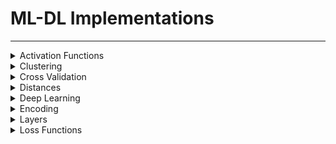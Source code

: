 # ML-DL Implementations
---

<details><summary>Activation Functions</summary>
  
| ID | Activation Function | Link |
| -- | ------------------- | ---- |
| 1  | Continuously-Differentiable Exponential Linear Unit (CELU) Function | [Link](https://github.com/thealper2/ml-dl-implementations/blob/main/activation%20functions/celu_function.py) |
| 2  | Exponential Linear Unit (ELU) Function | [Link](https://github.com/thealper2/ml-dl-implementations/blob/main/activation%20functions/elu_function.py) |
| 3  |Exponential ReLU Function | [Link](https://github.com/thealper2/ml-dl-implementations/blob/main/activation%20functions/exponential_relu_function.py) |
| 4  | Gaussian Error Linear Unit (GELU) Function | [Link](https://github.com/thealper2/ml-dl-implementations/blob/main/activation%20functions/gelu_function.py) |
| 5  | Gated Linear Unit (GLU) Function | [Link](https://github.com/thealper2/ml-dl-implementations/blob/main/activation%20functions/glu_function.py) |
| 6  | Hard Sigmoid Function | [Link](https://github.com/thealper2/ml-dl-implementations/blob/main/activation%20functions/hard_sigmoid_function.py) |
| 7  | Hard Swish (A Self-Gated / Silu) Function | [Link](https://github.com/thealper2/ml-dl-implementations/blob/main/activation%20functions/hard_silu_function.py) |
| 8  | Hard Tanh Function | [Link](https://github.com/thealper2/ml-dl-implementations/blob/main/activation%20functions/hard_tanh_function.py) | 
| 9  | Leaky ReLU Function | [Link](https://github.com/thealper2/ml-dl-implementations/blob/main/activation%20functions/leaky_relu_activation_function.py) |
| 10 | Linear Function | [Link](https://github.com/thealper2/ml-dl-implementations/blob/main/activation%20functions/linear_function.py) |
| 11 | Log Sigmoid Function | [Link](https://github.com/thealper2/ml-dl-implementations/blob/main/activation%20functions/log_sigmoid_function.py) |
| 12 | Log Softmax Function | [Link](https://github.com/thealper2/ml-dl-implementations/blob/main/activation%20functions/log_softmax_function.py) |
| 13 | Mish Function | [Link](https://github.com/thealper2/ml-dl-implementations/blob/main/activation%20functions/mish_function.py) |
| 14 | Parameterized ReLU Function | [Link](https://github.com/thealper2/ml-dl-implementations/blob/main/activation%20functions/parameterized_relu_function.py) |
| 15 | ReLU6 Function | [Link](https://github.com/thealper2/ml-dl-implementations/blob/main/activation%20functions/relu6_function.py) |
| 16 | ReLU Function | [Link](https://github.com/thealper2/ml-dl-implementations/blob/main/activation%20functions/relu_activation_function.py) |
| 17 | Scaled Exponential Linear Unit (SELU) Function | [Link](https://github.com/thealper2/ml-dl-implementations/blob/main/activation%20functions/selu_function.py) |
| 18 | Sigmoid Function | [Link](https://github.com/thealper2/ml-dl-implementations/blob/main/activation%20functions/sigmoid_activation_function.py) | 
| 19 | Softmax Function | [Link](https://github.com/thealper2/ml-dl-implementations/blob/main/activation%20functions/softmax_activation_function.py) |
| 20 | Softplus Function | [Link](https://github.com/thealper2/ml-dl-implementations/blob/main/activation%20functions/softplus_function.py) |
| 21 | Softsign Function | [Link](https://github.com/thealper2/ml-dl-implementations/blob/main/activation%20functions/softsign_function.py) |
| 22 | Sparse Plus Function | [Link](https://github.com/thealper2/ml-dl-implementations/blob/main/activation%20functions/sparse_plus_function.py) |
| 23 | Sparse Sigmoid Function | [Link](https://github.com/thealper2/ml-dl-implementations/blob/main/activation%20functions/sparse_sigmoid_function.py) |
| 24 | Square Plus Function | [Link](https://github.com/thealper2/ml-dl-implementations/blob/main/activation%20functions/square_plus_function.py) |
| 25 | Step Function | [Link](https://github.com/thealper2/ml-dl-implementations/blob/main/activation%20functions/step_function.py) |
| 26 | Swish Function | [Link](https://github.com/thealper2/ml-dl-implementations/blob/main/activation%20functions/swish_function.py) |
| 27 | Tanh Function | [Link](https://github.com/thealper2/ml-dl-implementations/blob/main/activation%20functions/tanh_function.py) |

</details>

<details><summary>Clustering</summary>

| ID | Clustering | Link |
| -- | ---------- | ---- | 
| 1  | Affinity Propagation | [Link](https://github.com/thealper2/ml-dl-implementations/blob/main/clustering/affinity%20propagation/Affinity%20Propagation.ipynb) |
| 2  | Agglomerative Clustering | [Link](https://github.com/thealper2/ml-dl-implementations/blob/main/clustering/agglomerative%20clustering/AgglomerativeClustering.ipynb) |
| 3  | DBSCAN | [Link](https://github.com/thealper2/ml-dl-implementations/blob/main/clustering/dbscan/DBSCAN.ipynb) |
| 4  | Feature Agglomeration | [Link](https://github.com/thealper2/ml-dl-implementations/blob/main/clustering/feature%20agglomeration/Feature%20Agglomeration.ipynb) |
| 5  | KMeans | [Link](https://github.com/thealper2/ml-dl-implementations/blob/main/clustering/kmeans/K-Means.ipynb) |
| 6  | Mean Shift | [Link](https://github.com/thealper2/ml-dl-implementations/blob/main/clustering/mean%20shift/MeanShift.ipynb) |
| 7  | Mini Batch KMeans | [Link](https://github.com/thealper2/ml-dl-implementations/blob/main/clustering/mini%20batch%20kmeans/MiniBatch%20KMeans.ipynb) |
| 8  | Spectral Clustering | [Link](https://github.com/thealper2/ml-dl-implementations/blob/main/clustering/spectral%20clustering/Spectral%20Clustering.ipynb) |

</details>

<details><summary>Cross Validation</summary>

| ID | Cross Validation | Link |
| -- | ---------- | ---- | 
| 1  | KFold | [Link](https://github.com/thealper2/ml-dl-implementations/blob/main/cross%20validation/kfold.py) |
| 2  | Leave One-out | [Link](https://github.com/thealper2/ml-dl-implementations/blob/main/cross%20validation/leave_one_out.py) |
| 3  | Leave P-out | [Link](https://github.com/thealper2/ml-dl-implementations/blob/main/cross%20validation/leave_p_out.py) |
| 4  | Repeated KFold | [Link](https://github.com/thealper2/ml-dl-implementations/blob/main/cross%20validation/repeated_kfold.py) |
| 5  | Stratified KFold | [Link](https://github.com/thealper2/ml-dl-implementations/blob/main/cross%20validation/stratified_kfold.py) |

</details>

<details><summary>Distances</summary>

| ID | Distances | Link |
| -- | --------- | ---- |
| 1  | Canberra Distance | [Link](https://github.com/thealper2/ml-dl-implementations/blob/main/distances/canberra_distance.py) |
| 2  | Chebyshev Distance | [Link](https://github.com/thealper2/ml-dl-implementations/blob/main/distances/chebyshev_distance.py) |
| 3  | Cosine Distance | [Link](https://github.com/thealper2/ml-dl-implementations/blob/main/distances/cosine_distance.py) |
| 4  | Energy Distance | [Link](https://github.com/thealper2/ml-dl-implementations/blob/main/distances/energy_distance.py) |
| 5  | Euclidean Distance | [Link](https://github.com/thealper2/ml-dl-implementations/blob/main/distances/euclidean_distance.py) |
| 6  | Frechet Distance | [Link](https://github.com/thealper2/ml-dl-implementations/blob/main/distances/frechet_distance.py) |
| 7  | Frechet Inception Distance | [Link](https://github.com/thealper2/ml-dl-implementations/blob/main/distances/frechet_inception_distance.py) |
| 8  | Hamming Distance | [Link](https://github.com/thealper2/ml-dl-implementations/blob/main/distances/hamming_distance.py) |
| 9  | Haversine Distance | [Link](https://github.com/thealper2/ml-dl-implementations/blob/main/distances/haversine_distance.py) |
| 10 | Inception Score | [Link](https://github.com/thealper2/ml-dl-implementations/blob/main/distances/inception_score.py) |
| 11 | Jaccard Distance | [Link](https://github.com/thealper2/ml-dl-implementations/blob/main/distances/jaccard_distance.py) |
| 12 | Mahalanobis Distance | [Link](https://github.com/thealper2/ml-dl-implementations/blob/main/distances/mahalanobis_distance.py) |
| 13 | Manhattan Distance | [Link](https://github.com/thealper2/ml-dl-implementations/blob/main/distances/manhattan_distance.py) |
| 14 | Maximum Mean Discrepancy | [Link](https://github.com/thealper2/ml-dl-implementations/blob/main/distances/maximum_mean_discrepancy.py) |
| 15 | Minkowski Distance | [Link](https://github.com/thealper2/ml-dl-implementations/blob/main/distances/minkowski_ditance.py) |
| 16 | Sorensen-Dice Distance | [Link](https://github.com/thealper2/ml-dl-implementations/blob/main/distances/sorensen_dice_distance.py) |

</details>

<details><summary>Deep Learning</summary>

| ID | Deep Learning | Link |
| -- | ------------- | ---- | 
| 1  | AlexNet | [Link](https://github.com/thealper2/ml-dl-implementations/blob/main/dl/alexnet/alexnet.py) |
| 2  | Variational AutoEncoder | [Link](https://github.com/thealper2/ml-dl-implementations/blob/main/dl/autoencoder/VAE%20PyTorch.ipynb) |
| 3  | EfficientNetB7 | [Link](https://github.com/thealper2/ml-dl-implementations/blob/main/dl/efficientnet/EfficientNetB7%20TF.ipynb) |
| 4  | InceptionV1 | [Link](https://github.com/thealper2/ml-dl-implementations/blob/main/dl/inception/InceptionV1.ipynb) |
| 5  | LeNet | [Link](https://github.com/thealper2/ml-dl-implementations/blob/main/dl/lenet/lenet.py) |
| 6  | MobileNetV2 | [Link](https://github.com/thealper2/ml-dl-implementations/blob/main/dl/mobilenet/MobileNetV2%20TF.ipynb) |
| 7  | ResNet50 | [Link](https://github.com/thealper2/ml-dl-implementations/blob/main/dl/resnet/ResNet50%20TF.ipynb) |
| 8  | Siamese Network | [Link](https://github.com/thealper2/ml-dl-implementations/blob/main/dl/siamese/siamese_neural_network.py) |
| 9  | VGG16 | [Link](https://github.com/thealper2/ml-dl-implementations/blob/main/dl/vggnet/vgg16.py) |
| 10 | VGG19 | [Link](https://github.com/thealper2/ml-dl-implementations/blob/main/dl/vggnet/vgg19.py) |
| 11 | Xception | [Link](https://github.com/thealper2/ml-dl-implementations/blob/main/dl/xception/Xception%20TF.ipynb) |
| 12 | ZFNet | [Link](https://github.com/thealper2/ml-dl-implementations/blob/main/dl/zfnet/zfnet.py) |

</details>

<details><summary>Encoding</summary>

| ID | Encoding | Link |
| -- | -------- | ---- |
| 1  | Count Encoding | [Link](https://github.com/thealper2/ml-dl-implementations/blob/main/encoding/count_encoding.py) |
| 2  | Dummy Encoding | [Link](https://github.com/thealper2/ml-dl-implementations/blob/main/encoding/dummy_encoding.py) |
| 3  | Effect Encoding | [Link](https://github.com/thealper2/ml-dl-implementations/blob/main/encoding/effect_encoding.py) |
| 4  | One Hot Encoding | [Link](https://github.com/thealper2/ml-dl-implementations/blob/main/encoding/one_hot_encoding.py) |
| 5  | Ordinal Encoding | [Link](https://github.com/thealper2/ml-dl-implementations/blob/main/encoding/ordinal_encoding.py) | 
| 6  | Positional Encoding | [Link](https://github.com/thealper2/ml-dl-implementations/blob/main/encoding/positional_encoding.py) |
| 7  | Weight of Evidence Encoding | [Link](https://github.com/thealper2/ml-dl-implementations/blob/main/encoding/woe_encoding.py) |

</details>

<details><summary>Layers</summary>

| ID | Layers | Link | 
| -- | ------ | ---- |
| 1  | Convolution Layer | [Link](https://github.com/thealper2/ml-dl-implementations/blob/main/layers/Convolution%20Layer.ipynb) |
| 2  | Convolution Transpose Layer | [Link](https://github.com/thealper2/ml-dl-implementations/blob/main/layers/Convolution%20Transpose%20Layer.ipynb) |
| 3  | Dropout Layer | [Link](https://github.com/thealper2/ml-dl-implementations/blob/main/layers/Dropout%20Layer.ipynb) |
| 4  | Flatten Layer | [Link](https://github.com/thealper2/ml-dl-implementations/blob/main/layers/Flatten%20Layer.ipynb) |
| 5  | Pooling Layer | [Link](https://github.com/thealper2/ml-dl-implementations/blob/main/layers/Pooling%20Layer.ipynb) |
| 6  | Zero Padding Layer | [Link](https://github.com/thealper2/ml-dl-implementations/blob/main/layers/Zero%20Padding%20Layer.ipynb) |
| 7  | Dense Layer | [Link](https://github.com/thealper2/ml-dl-implementations/blob/main/layers/dense_layer.py) |

</details>

<details><summary>Loss Functions</summary>

| ID | Loss Functions | Link | 
| -- | -------------- | ---- | 
| 1  | Adversarial Loss | [Link](https://github.com/thealper2/ml-dl-implementations/blob/main/losses/adversarial_loss.py) |
| 2  | Binary Crossentropy Loss | [Link](https://github.com/thealper2/ml-dl-implementations/blob/main/losses/binary_cross_entropy_loss.py) |
| 3  | Binary Focal Crossentropy Loss | [Link](https://github.com/thealper2/ml-dl-implementations/blob/main/losses/binary_focal_cross_entropy_loss.py) |
| 4  | Categorical Crossentropy Loss | [Link](https://github.com/thealper2/ml-dl-implementations/blob/main/losses/categorical_cross_entropy_loss.py) |
| 5  | Categorical Focal Crossentropy Loss | [Link](https://github.com/thealper2/ml-dl-implementations/blob/main/losses/categorical_focal_cross_entropy_loss.py) |
| 6  | Categorical Hinge Loss | [Link](https://github.com/thealper2/ml-dl-implementations/blob/main/losses/categorical_hinge_loss.py) |
| 7  | Cosine Similarity Loss | [Link](https://github.com/thealper2/ml-dl-implementations/blob/main/losses/cosine_similarity.py) |
| 8  | CTC (Connectionist Temporal Classification) Loss | [Link](https://github.com/thealper2/ml-dl-implementations/blob/main/losses/ctc_loss.py) |
| 9  | Dice Loss | [Link](https://github.com/thealper2/ml-dl-implementations/blob/main/losses/dice_loss.py) |
| 10 | Gaussian Negative Loglikelihood Loss | [Link](https://github.com/thealper2/ml-dl-implementations/blob/main/losses/gaussian_negative_log_likelihood.py) |
| 11 | Hinge Loss | [Link](https://github.com/thealper2/ml-dl-implementations/blob/main/losses/hinge_loss.py) |
| 12 | Huber Loss | [Link](https://github.com/thealper2/ml-dl-implementations/blob/main/losses/huber_loss.py) |
| 13 | Kullback-Leibler Divergence Loss | [Link](https://github.com/thealper2/ml-dl-implementations/blob/main/losses/kullback_leibler_divergence_loss.py) |
| 14 | Log Cosh Loss | [Link](https://github.com/thealper2/ml-dl-implementations/blob/main/losses/log_cosh_loss.py) |
| 15 | Log Loss | [Link](https://github.com/thealper2/ml-dl-implementations/blob/main/losses/log_loss.py) |
| 16 | Margin Ranking Loss | [Link](https://github.com/thealper2/ml-dl-implementations/blob/main/losses/margin_ranking_loss.py) |
| 17 | Mean Absolute Error Loss | [Link](https://github.com/thealper2/ml-dl-implementations/blob/main/losses/mean_absolute_error_loss.py) |
| 18 | Mean Absolute Percentage Error Loss | [Link](https://github.com/thealper2/ml-dl-implementations/blob/main/losses/mean_absolute_percentage_error_loss.py) |
| 19 | Mean Squared Error Loss | [Link](https://github.com/thealper2/ml-dl-implementations/blob/main/losses/mean_squared_error.py) |
| 20 | Mean Squared Logarithmic Error Loss | [Link](https://github.com/thealper2/ml-dl-implementations/blob/main/losses/mean_squared_logarithmic_error.py) |
| 21 | Multi Label Margin Loss | [Link](https://github.com/thealper2/ml-dl-implementations/blob/main/losses/multi_label_margin_loss.py) |
| 22 | Mutli Label Soft Margin Loss | [Link](https://github.com/thealper2/ml-dl-implementations/blob/main/losses/multi_label_soft_margin_loss.py) |
| 23 | Multi Margin Loss | [Link](https://github.com/thealper2/ml-dl-implementations/blob/main/losses/multi_margin_loss.py) |
| 24 | Negative Loglikelihood Loss | [Link](https://github.com/thealper2/ml-dl-implementations/blob/main/losses/negative_log_likelihood.py) |
| 25 | Poisson Loss | [Link](https://github.com/thealper2/ml-dl-implementations/blob/main/losses/poisson_loss.py) |
| 26 | Poisson Negative Loglikelihood Loss | [Link](https://github.com/thealper2/ml-dl-implementations/blob/main/losses/poisson_negative_log_likelihood.py) |
| 27 | Soft Margin Loss | [Link](https://github.com/thealper2/ml-dl-implementations/blob/main/losses/soft_margin_loss.py) |
| 28 | Sparse Categorical Crossentropy Loss | [Link](https://github.com/thealper2/ml-dl-implementations/blob/main/losses/sparse_categorical_crossentropy_loss.py) |
| 29 | Squared Hinge Loss | [Link](https://github.com/thealper2/ml-dl-implementations/blob/main/losses/squared_hinge_loss.py) |
| 30 | Tversky Loss | [Link](https://github.com/thealper2/ml-dl-implementations/blob/main/losses/tversky_loss.py) |

</details>
